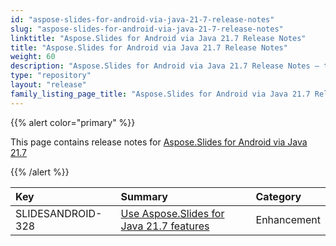 ```yaml
---
id: "aspose-slides-for-android-via-java-21-7-release-notes"
slug: "aspose-slides-for-android-via-java-21-7-release-notes"
linktitle: "Aspose.Slides for Android via Java 21.7 Release Notes"
title: "Aspose.Slides for Android via Java 21.7 Release Notes"
weight: 60
description: "Aspose.Slides for Android via Java 21.7 Release Notes – the latest updates and fixes."
type: "repository"
layout: "release"
family_listing_page_title: "Aspose.Slides for Android via Java 21.7 Release Notes"
---
```


{{% alert color="primary" %}} 

This page contains release notes for [Aspose.Slides for Android via Java 21.7](https://releases.aspose.com/java/repo/com/aspose/aspose-slides/21.7/)

{{% /alert %}} 

|**Key**|**Summary**|**Category**|
| :- | :- | :- |
|SLIDESANDROID-328|[Use Aspose.Slides for Java 21.7 features](/slides/java/release-notes/2021/aspose-slides-for-java-21-7-release-notes/)|Enhancement|


